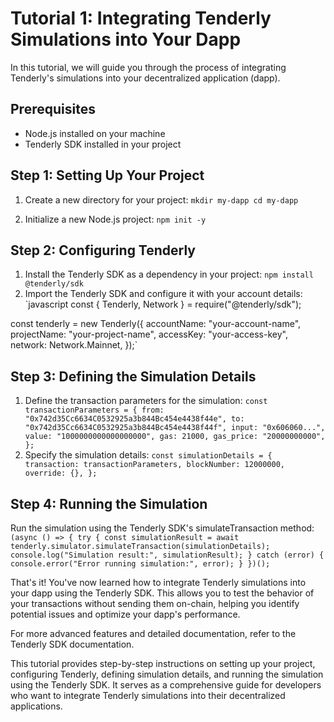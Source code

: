 # Tutorial 1: Integrating Tenderly Simulations into Your Dapp

In this tutorial, we will guide you through the process of integrating Tenderly's simulations into your decentralized application (dapp).

## Prerequisites
- Node.js installed on your machine
- Tenderly SDK installed in your project

## Step 1: Setting Up Your Project
1. Create a new directory for your project:
`mkdir my-dapp
cd my-dapp`

2. Initialize a new Node.js project:
`npm init -y`
## Step 2: Configuring Tenderly
1. Install the Tenderly SDK as a dependency in your project:
`npm install @tenderly/sdk`
2. Import the Tenderly SDK and configure it with your account details:
`javascript
const { Tenderly, Network } = require("@tenderly/sdk");

const tenderly = new Tenderly({
  accountName: "your-account-name",
  projectName: "your-project-name",
  accessKey: "your-access-key",
  network: Network.Mainnet,
});`
## Step 3: Defining the Simulation Details
1. Define the transaction parameters for the simulation:
`const transactionParameters = {
  from: "0x742d35Cc6634C0532925a3b844Bc454e4438f44e",
  to: "0x742d35Cc6634C0532925a3b844Bc454e4438f44f",
  input: "0x606060...",
  value: "1000000000000000000",
  gas: 21000,
  gas_price: "20000000000",
};`
2. Specify the simulation details:
`const simulationDetails = {
  transaction: transactionParameters,
  blockNumber: 12000000,
  override: {},
};`
## Step 4: Running the Simulation
Run the simulation using the Tenderly SDK's simulateTransaction method:
`(async () => {
  try {
    const simulationResult = await tenderly.simulator.simulateTransaction(simulationDetails);
    console.log("Simulation result:", simulationResult);
  } catch (error) {
    console.error("Error running simulation:", error);
  }
})();`


That's it! You've now learned how to integrate Tenderly simulations into your dapp using the Tenderly SDK. This allows you to test the behavior of your transactions without sending them on-chain, helping you identify potential issues and optimize your dapp's performance.

For more advanced features and detailed documentation, refer to the Tenderly SDK documentation.


This tutorial provides step-by-step instructions on setting up your project, configuring Tenderly, defining simulation details, and running the simulation using the Tenderly SDK. It serves as a comprehensive guide for developers who want to integrate Tenderly simulations into their decentralized applications.
